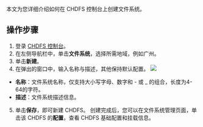 本文为您详细介绍如何在 CHDFS 控制台上创建文件系统。

## 操作步骤
1. 登录 [CHDFS 控制台](https://console.cloud.tencent.com/chdfs)。
2. 在左侧导航栏中，单击**文件系统**，选择所需地域，例如广州。
3. 单击**新建**。
4. 在弹出的窗口中，输入名称与描述，其他保持默认配置。
![](https://qcloudimg.tencent-cloud.cn/raw/a2a40efa6519eeba1a6a56579e81a966.png)
 - **名称**：文件系统名称，仅支持大小写字母、数字和 - 或 \_ 的组合，长度为4-64的字符。
 - **描述**：文件系统描述信息。
5. 单击**保存**，即可新建 CHDFS。
创建完成后，您可以在文件系统管理页面，单击该 CHDFS 的**配置**，查看 CHDFS 基础配置和挂载信息。

